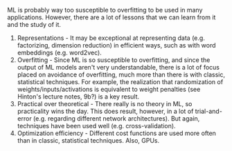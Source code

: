 ML is probably way too susceptible to overfitting to be used in many applications.  However, there are a lot of lessons that we can learn from it and the study of it.

  1. Representations - It may be exceptional at representing data (e.g. factorizing, dimension reduction) in efficient ways, such as with word embeddings (e.g. word2vec).
  2. Overfitting - Since ML is so susceptible to overfitting, and since the output of ML models aren't very understandable, there is a lot of focus placed on avoidance of overfitting, much more than there is with classic, statistical techniques.  For example, the realization that randomization of weights/inputs/activations is equivalent to weight penalties (see Hinton's lecture notes, 9b?) is a key result.
  3. Practical over theoretical - There really is no theory in ML, so practicality wins the day.  This does result, however, in a lot of trial-and-error (e.g. regarding different network architectures).  But again, techniques have been used well (e.g. cross-validation).
  4. Optimization efficiency - Different cost functions are used more often than in classic, statistical techniques.  Also, GPUs.